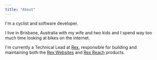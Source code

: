 ```yaml
---
title: "About"
---
```

I'm a cyclist and software developer.

I live in Brisbane, Australia with my wife and two kids and I spend way too much time looking at bikes on the internet.

I'm currently a Technical Lead at [Rex](https://www.rexsoftware.com/), responsible for building and maintaining both the [Rex Websites](https://www.rexsoftware.com/products/real-estate-websites) and [Rex Reach](https://www.rexsoftware.com/products/real-estate-marketing) products.
